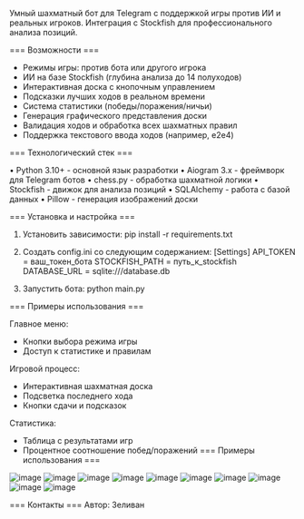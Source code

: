Умный шахматный бот для Telegram с поддержкой игры против ИИ и реальных игроков. 
Интеграция с Stockfish для профессионального анализа позиций.

=== Возможности ===

- Режимы игры: против бота или другого игрока
- ИИ на базе Stockfish (глубина анализа до 14 полуходов)
- Интерактивная доска с кнопочным управлением
- Подсказки лучших ходов в реальном времени
- Система статистики (победы/поражения/ничьи)
- Генерация графического представления доски
- Валидация ходов и обработка всех шахматных правил
- Поддержка текстового ввода ходов (например, e2e4)

=== Технологический стек ===

• Python 3.10+ - основной язык разработки
• Aiogram 3.x - фреймворк для Telegram ботов
• chess.py - обработка шахматной логики
• Stockfish - движок для анализа позиций
• SQLAlchemy - работа с базой данных
• Pillow - генерация изображений доски

=== Установка и настройка ===

1. Установить зависимости:
pip install -r requirements.txt

2. Создать config.ini со следующим содержанием:
[Settings]
API_TOKEN = ваш_токен_бота
STOCKFISH_PATH = путь_к_stockfish
DATABASE_URL = sqlite:///database.db

3. Запустить бота:
python main.py

=== Примеры использования ===

Главное меню:
- Кнопки выбора режима игры
- Доступ к статистике и правилам

Игровой процесс:
- Интерактивная шахматная доска
- Подсветка последнего хода
- Кнопки сдачи и подсказок

Статистика:
- Таблица с результатами игр
- Процентное соотношение побед/поражений
=== Примеры использования ===

![image](https://github.com/user-attachments/assets/916aaf72-b7c3-4b61-ac13-df219e32af68)
![image](https://github.com/user-attachments/assets/12ff51b1-ed0a-49e2-b169-051e84df1fe3)
![image](https://github.com/user-attachments/assets/ff7592c7-e574-499f-9cc6-31e3e9a00fb6)
![image](https://github.com/user-attachments/assets/f22fb2b9-a93a-4b95-b21d-362b616725de)
![image](https://github.com/user-attachments/assets/c391869e-423a-4ef4-bd66-d0ac19490cda)
![image](https://github.com/user-attachments/assets/742a071e-6d5b-4940-bf6b-06c91693db0c)
![image](https://github.com/user-attachments/assets/67f8daf2-0f4b-4858-a33e-ffee627020f5)
![image](https://github.com/user-attachments/assets/c4c11f78-0288-4cea-b6fd-6cbd98fcbbb0)
![image](https://github.com/user-attachments/assets/16922723-e786-4388-8840-c3025ec6478d)
![image](https://github.com/user-attachments/assets/fec5fa75-ed0c-4928-8328-92fedfdaa0c7)

=== Контакты ===
Автор: Зеливан


